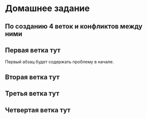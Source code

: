 # Домашнее задание

## По созданию 4 веток и конфликтов между ними

## Первая ветка тут
Первый абзац будет содержать проблему в начале.

## Вторая ветка тут

## Третья ветка тут

## Четвертая ветка тут